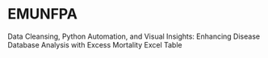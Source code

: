 # EMUNFPA
Data Cleansing, Python Automation, and Visual Insights: Enhancing Disease Database Analysis with Excess Mortality Excel Table
